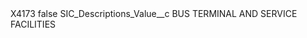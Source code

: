 <?xml version="1.0" encoding="UTF-8"?>
<CustomMetadata xmlns="http://soap.sforce.com/2006/04/metadata" xmlns:xsi="http://www.w3.org/2001/XMLSchema-instance" xmlns:xsd="http://www.w3.org/2001/XMLSchema">
    <label>X4173</label>
    <protected>false</protected>
    <values>
        <field>SIC_Descriptions_Value__c</field>
        <value xsi:type="xsd:string">BUS TERMINAL AND SERVICE FACILITIES</value>
    </values>
</CustomMetadata>
